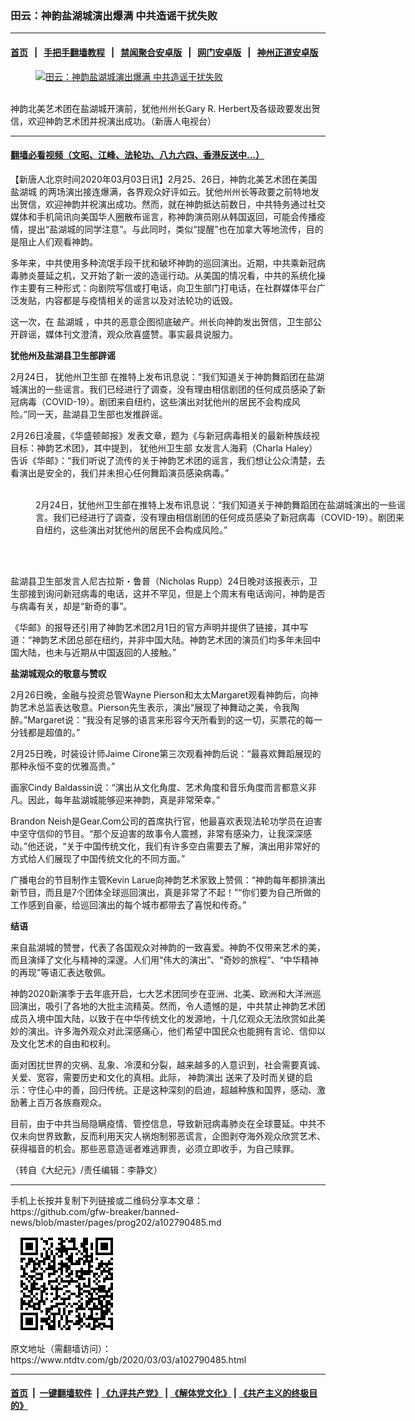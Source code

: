 ### 田云：神韵盐湖城演出爆满 中共造谣干扰失败
------------------------

#### [首页](https://github.com/gfw-breaker/banned-news/blob/master/README.md) &nbsp;&nbsp;|&nbsp;&nbsp; [手把手翻墙教程](https://github.com/gfw-breaker/guides/wiki) &nbsp;&nbsp;|&nbsp;&nbsp; [禁闻聚合安卓版](https://github.com/gfw-breaker/bn-android) &nbsp;&nbsp;|&nbsp;&nbsp; [网门安卓版](https://github.com/oGate2/oGate) &nbsp;&nbsp;|&nbsp;&nbsp; [神州正道安卓版](https://github.com/SzzdOgate/update) 



<div><div class="featured_image">
 <a href="https://i.ntdtv.com/assets/uploads/2020/03/tu1-2002260135291886.jpg" target="_blank">
  <figure>
   <img alt="田云：神韵盐湖城演出爆满 中共造谣干扰失败" src="https://i.ntdtv.com/assets/uploads/2020/03/tu1-2002260135291886-800x450.jpg"/>
  </figure><br/>
 </a>
 <span class="caption">
  神韵北美艺术团在盐湖城开演前，犹他州州长Gary R. Herbert及各级政要发出贺信，欢迎神韵艺术团并祝演出成功。（新唐人电视台）
 </span>
</div>
</div><hr/>

#### [翻墙必看视频（文昭、江峰、法轮功、八九六四、香港反送中...）](https://github.com/gfw-breaker/banned-news/blob/master/pages/link3.md)

<div><div class="post_content" itemprop="articleBody">
 <p>
  【新唐人北京时间2020年03月03日讯】2月25、26日，神韵北美艺术团在美国
  <ok href="https://www.ntdtv.com/gb/盐湖城.htm">
   盐湖城
  </ok>
  的两场演出接连爆满，各界观众好评如云。犹他州州长等政要之前特地发出贺信，欢迎神韵并祝演出成功。然而，就在神韵抵达前数日，中共特务通过社交媒体和手机简讯向美国华人圈散布谣言，称神韵演员刚从韩国返回，可能会传播疫情，提出“盐湖城的同学注意”。与此同时，类似“提醒”也在加拿大等地流传，目的是阻止人们观看神韵。
 </p>
 <p>
  多年来，中共使用多种流氓手段干扰和破坏神韵的巡回演出。近期，中共乘新冠病毒肺炎蔓延之机，又开始了新一波的造谣行动。从美国的情况看，中共的系统化操作主要有三种形式：向剧院写信或打电话，向卫生部门打电话，在社群媒体平台广泛发贴，内容都是与疫情相关的谣言以及对法轮功的诋毁。
 </p>
 <p>
  这一次，在
  <ok href="https://www.ntdtv.com/gb/盐湖城.htm">
   盐湖城
  </ok>
  ，中共的恶意企图彻底破产。州长向神韵发出贺信，卫生部公开辟谣，媒体刊文澄清，观众欣喜盛赞。事实最具说服力。
 </p>
 <p>
  <strong>
   犹他州及盐湖县卫生部辟谣
  </strong>
 </p>
 <p>
  2月24日，
  <ok href="https://www.ntdtv.com/gb/犹他州卫生部.htm">
   犹他州卫生部
  </ok>
  在推特上发布讯息说：“我们知道关于神韵舞蹈团在盐湖城演出的一些谣言。我们已经进行了调查，没有理由相信剧团的任何成员感染了新冠病毒（COVID-19）。剧团来自纽约，这些演出对犹他州的居民不会构成风险。”同一天，盐湖县卫生部也发推辟谣。
 </p>
 <p>
  2月26日凌晨，《华盛顿邮报》发表文章，题为《与新冠病毒相关的最新种族歧视目标：神韵艺术团》，其中提到，
  <ok href="https://www.ntdtv.com/gb/犹他州卫生部.htm">
   犹他州卫生部
  </ok>
  女发言人海莉（Charla Haley）告诉《华邮》：“我们听说了流传的关于神韵艺术团的谣言，我们想让公众清楚，去看演出是安全的，我们并未担心任何舞蹈演员感染病毒。”
 </p>
 <figure class="wp-caption alignnone" id="attachment_102790501" style="width: 600px">
  <img alt="" class="size-medium wp-image-102790501" src="https://i.ntdtv.com/assets/uploads/2020/03/Utah-Dept-Health-notice-Feb24-600x446-600x446-600x446.jpg">
   <br/><figcaption class="wp-caption-text">
    2月24日，犹他州卫生部在推特上发布讯息说：“我们知道关于神韵舞蹈团在盐湖城演出的一些谣言。我们已经进行了调查，没有理由相信剧团的任何成员感染了新冠病毒（COVID-19）。剧团来自纽约，这些演出对犹他州的居民不会构成风险。”
   </figcaption><br/>
  </img>
 </figure><br/>
 <p>
  盐湖县卫生部发言人尼古拉斯・鲁普（Nicholas Rupp）24日晚对该报表示，卫生部接到询问新冠病毒的电话，这并不罕见，但是上个周末有电话询问，神韵是否与病毒有关，却是“新奇的事”。
 </p>
 <p>
  《华邮》的报导还引用了神韵艺术团2月1日的官方声明并提供了链接，其中写道：“神韵艺术团总部在纽约，并非中国大陆。神韵艺术团的演员们均多年未回中国大陆，也未与近期从中国返回的人接触。”
 </p>
 <p>
  <strong>
   盐湖城观众的敬意与赞叹
  </strong>
 </p>
 <p>
  2月26日晚，金融与投资总管Wayne Pierson和太太Margaret观看神韵后，向神韵艺术总监表达敬意。Pierson先生表示，演出“展现了神舞动之美，令我陶醉。”Margaret说：“我没有足够的语言来形容今天所看到的这一切，买票花的每一分钱都是超值的。”
 </p>
 <p>
  2月25日晚，时装设计师Jaime Cirone第三次观看神韵后说：“最喜欢舞蹈展现的那种永恒不变的优雅高贵。”
 </p>
 <p>
  画家Cindy Baldassin说：“演出从文化角度、艺术角度和音乐角度而言都意义非凡。因此，每年盐湖城能够迎来神韵，真是非常荣幸。”
 </p>
 <p>
  Brandon Neish是Gear.Com公司的首席执行官，他最喜欢表现法轮功学员在迫害中坚守信仰的节目。“那个反迫害的故事令人震撼，非常有感染力，让我深深感动。”他还说，“关于中国传统文化，我们有许多空白需要去了解，演出用非常好的方式给人们展现了中国传统文化的不同方面。”
 </p>
 <p>
  广播电台的节目制作主管Kevin Larue向神韵艺术家致上赞佩：“神韵每年都排演出新节目，而且是7个团体全球巡回演出，真是非常了不起！”“你们要为自己所做的工作感到自豪，给巡回演出的每个城市都带去了喜悦和传奇。”
 </p>
 <p>
  <strong>
   结语
  </strong>
 </p>
 <p>
  来自盐湖城的赞誉，代表了各国观众对神韵的一致喜爱。神韵不仅带来艺术的美，而且演绎了文化与精神的深邃。人们用“伟大的演出”、“奇妙的旅程”、“中华精神的再现”等语汇表达敬佩。
 </p>
 <p>
  神韵2020新演季于去年底开启，七大艺术团同步在亚洲、北美、欧洲和大洋洲巡回演出，吸引了各地的大批主流精英。然而，令人遗憾的是，中共禁止神韵艺术团成员入境中国大陆，以致于在中华传统文化的发源地，十几亿观众无法欣赏如此美妙的演出。许多海外观众对此深感痛心，他们希望中国民众也能拥有言论、信仰以及文化艺术的自由和权利。
 </p>
 <p>
  面对困扰世界的灾祸、乱象、冷漠和分裂，越来越多的人意识到，社会需要真诚、关爱、宽容，需要历史和文化的真相。此际，
  <ok href="https://www.ntdtv.com/gb/神韵演出.htm">
   神韵演出
  </ok>
  送来了及时而关键的启示：守住心中的善，回归传统。正是这种深刻的启迪，超越种族和国界，感动、激励著上百万各族裔观众。
 </p>
 <p>
  目前，由于中共当局隐瞒疫情、管控信息，导致新冠病毒肺炎在全球蔓延。中共不仅未向世界致歉，反而利用天灾人祸炮制邪恶谎言，企图剥夺海外观众欣赏艺术、获得福音的机会。那些恶意造谣者难逃罪责，必须立即收手，为自己赎罪。
 </p>
 <p>
  （转自《大纪元》/责任编辑：李静文）
 </p>
 <div class="single_ad">
 </div>
</div>
</div>
<hr/>
手机上长按并复制下列链接或二维码分享本文章：<br/>
https://github.com/gfw-breaker/banned-news/blob/master/pages/prog202/a102790485.md <br/>
<a href='https://github.com/gfw-breaker/banned-news/blob/master/pages/prog202/a102790485.md'><img src='https://github.com/gfw-breaker/banned-news/blob/master/pages/prog202/a102790485.md.png'/></a> <br/>
原文地址（需翻墙访问）：https://www.ntdtv.com/gb/2020/03/03/a102790485.html


------------------------
#### [首页](https://github.com/gfw-breaker/banned-news/blob/master/README.md) &nbsp;|&nbsp; [一键翻墙软件](https://github.com/gfw-breaker/nogfw/blob/master/README.md) &nbsp;| [《九评共产党》](https://github.com/gfw-breaker/9ping.md/blob/master/README.md#九评之一评共产党是什么) | [《解体党文化》](https://github.com/gfw-breaker/jtdwh.md/blob/master/README.md) | [《共产主义的终极目的》](https://github.com/gfw-breaker/gczydzjmd.md/blob/master/README.md)


<img src='http://gfw-breaker.win/banned-news/pages/prog202/a102790485.md' width='0px' height='0px'/>